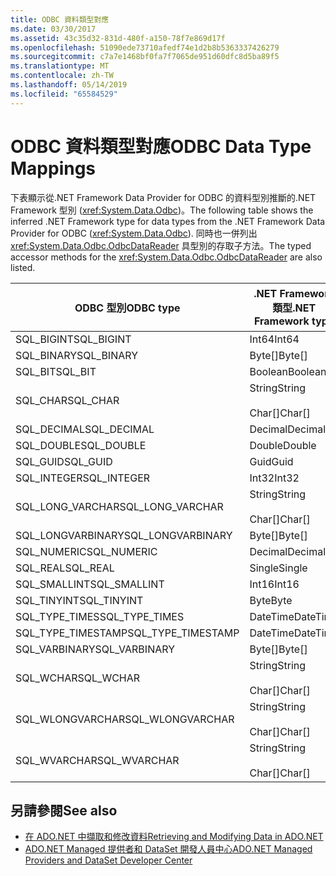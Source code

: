 ```yaml
---
title: ODBC 資料類型對應
ms.date: 03/30/2017
ms.assetid: 43c35d32-831d-480f-a150-78f7e869d17f
ms.openlocfilehash: 51090ede73710afedf74e1d2b8b5363337426279
ms.sourcegitcommit: c7a7e1468bf0fa7f7065de951d60dfc8d5ba89f5
ms.translationtype: MT
ms.contentlocale: zh-TW
ms.lasthandoff: 05/14/2019
ms.locfileid: "65584529"
---
```

# <a name="odbc-data-type-mappings"></a><span data-ttu-id="06b28-102">ODBC 資料類型對應</span><span class="sxs-lookup"><span data-stu-id="06b28-102">ODBC Data Type Mappings</span></span>
<span data-ttu-id="06b28-103">下表顯示從.NET Framework Data Provider for ODBC 的資料型別推斷的.NET Framework 型別 (<xref:System.Data.Odbc>)。</span><span class="sxs-lookup"><span data-stu-id="06b28-103">The following table shows the inferred .NET Framework type for data types from the .NET Framework Data Provider for ODBC (<xref:System.Data.Odbc>).</span></span> <span data-ttu-id="06b28-104">同時也一併列出 <xref:System.Data.Odbc.OdbcDataReader> 具型別的存取子方法。</span><span class="sxs-lookup"><span data-stu-id="06b28-104">The typed accessor methods for the <xref:System.Data.Odbc.OdbcDataReader> are also listed.</span></span>  
  
|<span data-ttu-id="06b28-105">ODBC 型別</span><span class="sxs-lookup"><span data-stu-id="06b28-105">ODBC type</span></span>|<span data-ttu-id="06b28-106">.NET Framework 類型</span><span class="sxs-lookup"><span data-stu-id="06b28-106">.NET Framework type</span></span>|<span data-ttu-id="06b28-107">.NET framework 型別存取子</span><span class="sxs-lookup"><span data-stu-id="06b28-107">.NET Framework typed accessor</span></span>|  
|---------------|----------------------------------------------------------------------|--------------------------------------------------------------------------------|  
|<span data-ttu-id="06b28-108">SQL_BIGINT</span><span class="sxs-lookup"><span data-stu-id="06b28-108">SQL_BIGINT</span></span>|<span data-ttu-id="06b28-109">Int64</span><span class="sxs-lookup"><span data-stu-id="06b28-109">Int64</span></span>|<span data-ttu-id="06b28-110">GetInt64()</span><span class="sxs-lookup"><span data-stu-id="06b28-110">GetInt64()</span></span>|  
|<span data-ttu-id="06b28-111">SQL_BINARY</span><span class="sxs-lookup"><span data-stu-id="06b28-111">SQL_BINARY</span></span>|<span data-ttu-id="06b28-112">Byte[]</span><span class="sxs-lookup"><span data-stu-id="06b28-112">Byte[]</span></span>|<span data-ttu-id="06b28-113">GetBytes()</span><span class="sxs-lookup"><span data-stu-id="06b28-113">GetBytes()</span></span>|  
|<span data-ttu-id="06b28-114">SQL_BIT</span><span class="sxs-lookup"><span data-stu-id="06b28-114">SQL_BIT</span></span>|<span data-ttu-id="06b28-115">Boolean</span><span class="sxs-lookup"><span data-stu-id="06b28-115">Boolean</span></span>|<span data-ttu-id="06b28-116">GetBoolean()</span><span class="sxs-lookup"><span data-stu-id="06b28-116">GetBoolean()</span></span>|  
|<span data-ttu-id="06b28-117">SQL_CHAR</span><span class="sxs-lookup"><span data-stu-id="06b28-117">SQL_CHAR</span></span>|<span data-ttu-id="06b28-118">String</span><span class="sxs-lookup"><span data-stu-id="06b28-118">String</span></span><br /><br /> <span data-ttu-id="06b28-119">Char[]</span><span class="sxs-lookup"><span data-stu-id="06b28-119">Char[]</span></span>|<span data-ttu-id="06b28-120">GetString()</span><span class="sxs-lookup"><span data-stu-id="06b28-120">GetString()</span></span><br /><br /> <span data-ttu-id="06b28-121">GetChars()</span><span class="sxs-lookup"><span data-stu-id="06b28-121">GetChars()</span></span>|  
|<span data-ttu-id="06b28-122">SQL_DECIMAL</span><span class="sxs-lookup"><span data-stu-id="06b28-122">SQL_DECIMAL</span></span>|<span data-ttu-id="06b28-123">Decimal</span><span class="sxs-lookup"><span data-stu-id="06b28-123">Decimal</span></span>|<span data-ttu-id="06b28-124">GetDecimal()</span><span class="sxs-lookup"><span data-stu-id="06b28-124">GetDecimal()</span></span>|  
|<span data-ttu-id="06b28-125">SQL_DOUBLE</span><span class="sxs-lookup"><span data-stu-id="06b28-125">SQL_DOUBLE</span></span>|<span data-ttu-id="06b28-126">Double</span><span class="sxs-lookup"><span data-stu-id="06b28-126">Double</span></span>|<span data-ttu-id="06b28-127">GetDouble()</span><span class="sxs-lookup"><span data-stu-id="06b28-127">GetDouble()</span></span>|  
|<span data-ttu-id="06b28-128">SQL_GUID</span><span class="sxs-lookup"><span data-stu-id="06b28-128">SQL_GUID</span></span>|<span data-ttu-id="06b28-129">Guid</span><span class="sxs-lookup"><span data-stu-id="06b28-129">Guid</span></span>|<span data-ttu-id="06b28-130">GetGuid()</span><span class="sxs-lookup"><span data-stu-id="06b28-130">GetGuid()</span></span>|  
|<span data-ttu-id="06b28-131">SQL_INTEGER</span><span class="sxs-lookup"><span data-stu-id="06b28-131">SQL_INTEGER</span></span>|<span data-ttu-id="06b28-132">Int32</span><span class="sxs-lookup"><span data-stu-id="06b28-132">Int32</span></span>|<span data-ttu-id="06b28-133">GetInt32()</span><span class="sxs-lookup"><span data-stu-id="06b28-133">GetInt32()</span></span>|  
|<span data-ttu-id="06b28-134">SQL_LONG_VARCHAR</span><span class="sxs-lookup"><span data-stu-id="06b28-134">SQL_LONG_VARCHAR</span></span>|<span data-ttu-id="06b28-135">String</span><span class="sxs-lookup"><span data-stu-id="06b28-135">String</span></span><br /><br /> <span data-ttu-id="06b28-136">Char[]</span><span class="sxs-lookup"><span data-stu-id="06b28-136">Char[]</span></span>|<span data-ttu-id="06b28-137">GetString()</span><span class="sxs-lookup"><span data-stu-id="06b28-137">GetString()</span></span><br /><br /> <span data-ttu-id="06b28-138">GetChars()</span><span class="sxs-lookup"><span data-stu-id="06b28-138">GetChars()</span></span>|  
|<span data-ttu-id="06b28-139">SQL_LONGVARBINARY</span><span class="sxs-lookup"><span data-stu-id="06b28-139">SQL_LONGVARBINARY</span></span>|<span data-ttu-id="06b28-140">Byte[]</span><span class="sxs-lookup"><span data-stu-id="06b28-140">Byte[]</span></span>|<span data-ttu-id="06b28-141">GetBytes()</span><span class="sxs-lookup"><span data-stu-id="06b28-141">GetBytes()</span></span>|  
|<span data-ttu-id="06b28-142">SQL_NUMERIC</span><span class="sxs-lookup"><span data-stu-id="06b28-142">SQL_NUMERIC</span></span>|<span data-ttu-id="06b28-143">Decimal</span><span class="sxs-lookup"><span data-stu-id="06b28-143">Decimal</span></span>|<span data-ttu-id="06b28-144">GetDecimal()</span><span class="sxs-lookup"><span data-stu-id="06b28-144">GetDecimal()</span></span>|  
|<span data-ttu-id="06b28-145">SQL_REAL</span><span class="sxs-lookup"><span data-stu-id="06b28-145">SQL_REAL</span></span>|<span data-ttu-id="06b28-146">Single</span><span class="sxs-lookup"><span data-stu-id="06b28-146">Single</span></span>|<span data-ttu-id="06b28-147">GetFloat()</span><span class="sxs-lookup"><span data-stu-id="06b28-147">GetFloat()</span></span>|  
|<span data-ttu-id="06b28-148">SQL_SMALLINT</span><span class="sxs-lookup"><span data-stu-id="06b28-148">SQL_SMALLINT</span></span>|<span data-ttu-id="06b28-149">Int16</span><span class="sxs-lookup"><span data-stu-id="06b28-149">Int16</span></span>|<span data-ttu-id="06b28-150">GetInt16()</span><span class="sxs-lookup"><span data-stu-id="06b28-150">GetInt16()</span></span>|  
|<span data-ttu-id="06b28-151">SQL_TINYINT</span><span class="sxs-lookup"><span data-stu-id="06b28-151">SQL_TINYINT</span></span>|<span data-ttu-id="06b28-152">Byte</span><span class="sxs-lookup"><span data-stu-id="06b28-152">Byte</span></span>|<span data-ttu-id="06b28-153">GetByte()</span><span class="sxs-lookup"><span data-stu-id="06b28-153">GetByte()</span></span>|  
|<span data-ttu-id="06b28-154">SQL_TYPE_TIMES</span><span class="sxs-lookup"><span data-stu-id="06b28-154">SQL_TYPE_TIMES</span></span>|<span data-ttu-id="06b28-155">DateTime</span><span class="sxs-lookup"><span data-stu-id="06b28-155">DateTime</span></span>|<span data-ttu-id="06b28-156">GetDateTime()</span><span class="sxs-lookup"><span data-stu-id="06b28-156">GetDateTime()</span></span>|  
|<span data-ttu-id="06b28-157">SQL_TYPE_TIMESTAMP</span><span class="sxs-lookup"><span data-stu-id="06b28-157">SQL_TYPE_TIMESTAMP</span></span>|<span data-ttu-id="06b28-158">DateTime</span><span class="sxs-lookup"><span data-stu-id="06b28-158">DateTime</span></span>|<span data-ttu-id="06b28-159">GetDateTime()</span><span class="sxs-lookup"><span data-stu-id="06b28-159">GetDateTime()</span></span>|  
|<span data-ttu-id="06b28-160">SQL_VARBINARY</span><span class="sxs-lookup"><span data-stu-id="06b28-160">SQL_VARBINARY</span></span>|<span data-ttu-id="06b28-161">Byte[]</span><span class="sxs-lookup"><span data-stu-id="06b28-161">Byte[]</span></span>|<span data-ttu-id="06b28-162">GetBytes()</span><span class="sxs-lookup"><span data-stu-id="06b28-162">GetBytes()</span></span>|  
|<span data-ttu-id="06b28-163">SQL_WCHAR</span><span class="sxs-lookup"><span data-stu-id="06b28-163">SQL_WCHAR</span></span>|<span data-ttu-id="06b28-164">String</span><span class="sxs-lookup"><span data-stu-id="06b28-164">String</span></span><br /><br /> <span data-ttu-id="06b28-165">Char[]</span><span class="sxs-lookup"><span data-stu-id="06b28-165">Char[]</span></span>|<span data-ttu-id="06b28-166">GetString()</span><span class="sxs-lookup"><span data-stu-id="06b28-166">GetString()</span></span><br /><br /> <span data-ttu-id="06b28-167">GetChars()</span><span class="sxs-lookup"><span data-stu-id="06b28-167">GetChars()</span></span>|  
|<span data-ttu-id="06b28-168">SQL_WLONGVARCHAR</span><span class="sxs-lookup"><span data-stu-id="06b28-168">SQL_WLONGVARCHAR</span></span>|<span data-ttu-id="06b28-169">String</span><span class="sxs-lookup"><span data-stu-id="06b28-169">String</span></span><br /><br /> <span data-ttu-id="06b28-170">Char[]</span><span class="sxs-lookup"><span data-stu-id="06b28-170">Char[]</span></span>|<span data-ttu-id="06b28-171">GetString()</span><span class="sxs-lookup"><span data-stu-id="06b28-171">GetString()</span></span><br /><br /> <span data-ttu-id="06b28-172">GetChars()</span><span class="sxs-lookup"><span data-stu-id="06b28-172">GetChars()</span></span>|  
|<span data-ttu-id="06b28-173">SQL_WVARCHAR</span><span class="sxs-lookup"><span data-stu-id="06b28-173">SQL_WVARCHAR</span></span>|<span data-ttu-id="06b28-174">String</span><span class="sxs-lookup"><span data-stu-id="06b28-174">String</span></span><br /><br /> <span data-ttu-id="06b28-175">Char[]</span><span class="sxs-lookup"><span data-stu-id="06b28-175">Char[]</span></span>|<span data-ttu-id="06b28-176">GetString()</span><span class="sxs-lookup"><span data-stu-id="06b28-176">GetString()</span></span><br /><br /> <span data-ttu-id="06b28-177">GetChars()</span><span class="sxs-lookup"><span data-stu-id="06b28-177">GetChars()</span></span>|  
  
## <a name="see-also"></a><span data-ttu-id="06b28-178">另請參閱</span><span class="sxs-lookup"><span data-stu-id="06b28-178">See also</span></span>

- [<span data-ttu-id="06b28-179">在 ADO.NET 中擷取和修改資料</span><span class="sxs-lookup"><span data-stu-id="06b28-179">Retrieving and Modifying Data in ADO.NET</span></span>](../../../../docs/framework/data/adonet/retrieving-and-modifying-data.md)
- [<span data-ttu-id="06b28-180">ADO.NET Managed 提供者和 DataSet 開發人員中心</span><span class="sxs-lookup"><span data-stu-id="06b28-180">ADO.NET Managed Providers and DataSet Developer Center</span></span>](https://go.microsoft.com/fwlink/?LinkId=217917)
